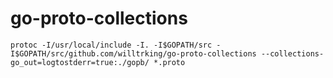 go-proto-collections
===========

```
protoc -I/usr/local/include -I. -I$GOPATH/src -I$GOPATH/src/github.com/willtrking/go-proto-collections --collections-go_out=logtostderr=true:./gopb/ *.proto
```